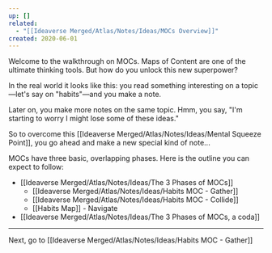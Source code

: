 ```yaml
---
up: []
related:
  - "[[Ideaverse Merged/Atlas/Notes/Ideas/MOCs Overview]]"
created: 2020-06-01
---
```


Welcome to the walkthrough on MOCs. Maps of Content are one of the ultimate thinking tools. But how do you unlock this new superpower?

In the real world it looks like this: you read something interesting on a topic—let's say on "habits"—and you make a note. 

Later on, you make more notes on the same topic. Hmm, you say, "I'm starting to worry I might lose some of these ideas." 

So to overcome this [[Ideaverse Merged/Atlas/Notes/Ideas/Mental Squeeze Point]], you go ahead and make a new special kind of note...

MOCs have three basic, overlapping phases. Here is the outline you can expect to follow:

- [[Ideaverse Merged/Atlas/Notes/Ideas/The 3 Phases of MOCs]]
	- [[Ideaverse Merged/Atlas/Notes/Ideas/Habits MOC - Gather]]
	- [[Ideaverse Merged/Atlas/Notes/Ideas/Habits MOC - Collide]]
	- [[Habits Map]] - Navigate
- [[Ideaverse Merged/Atlas/Notes/Ideas/The 3 Phases of MOCs, a coda]]

---

Next, go to [[Ideaverse Merged/Atlas/Notes/Ideas/Habits MOC - Gather]]

